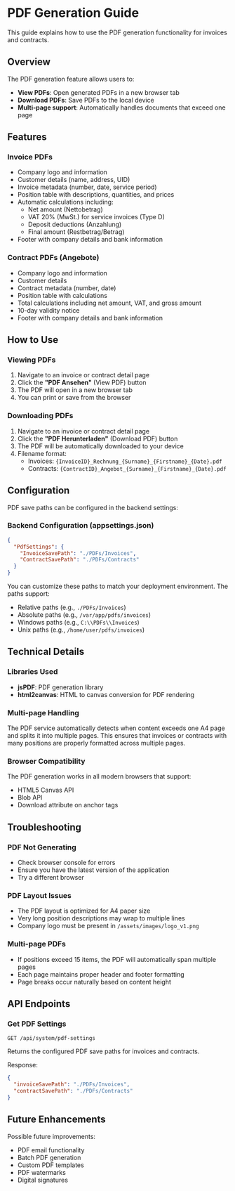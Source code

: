 # PDF Generation Guide

This guide explains how to use the PDF generation functionality for invoices and contracts.

## Overview

The PDF generation feature allows users to:
- **View PDFs**: Open generated PDFs in a new browser tab
- **Download PDFs**: Save PDFs to the local device
- **Multi-page support**: Automatically handles documents that exceed one page

## Features

### Invoice PDFs
- Company logo and information
- Customer details (name, address, UID)
- Invoice metadata (number, date, service period)
- Position table with descriptions, quantities, and prices
- Automatic calculations including:
  - Net amount (Nettobetrag)
  - VAT 20% (MwSt.) for service invoices (Type D)
  - Deposit deductions (Anzahlung)
  - Final amount (Restbetrag/Betrag)
- Footer with company details and bank information

### Contract PDFs (Angebote)
- Company logo and information
- Customer details
- Contract metadata (number, date)
- Position table with calculations
- Total calculations including net amount, VAT, and gross amount
- 10-day validity notice
- Footer with company details and bank information

## How to Use

### Viewing PDFs

1. Navigate to an invoice or contract detail page
2. Click the **"PDF Ansehen"** (View PDF) button
3. The PDF will open in a new browser tab
4. You can print or save from the browser

### Downloading PDFs

1. Navigate to an invoice or contract detail page
2. Click the **"PDF Herunterladen"** (Download PDF) button
3. The PDF will be automatically downloaded to your device
4. Filename format:
   - Invoices: `{InvoiceID}_Rechnung_{Surname}_{Firstname}_{Date}.pdf`
   - Contracts: `{ContractID}_Angebot_{Surname}_{Firstname}_{Date}.pdf`

## Configuration

PDF save paths can be configured in the backend settings:

### Backend Configuration (appsettings.json)

```json
{
  "PdfSettings": {
    "InvoiceSavePath": "./PDFs/Invoices",
    "ContractSavePath": "./PDFs/Contracts"
  }
}
```

You can customize these paths to match your deployment environment. The paths support:
- Relative paths (e.g., `./PDFs/Invoices`)
- Absolute paths (e.g., `/var/app/pdfs/invoices`)
- Windows paths (e.g., `C:\\PDFs\\Invoices`)
- Unix paths (e.g., `/home/user/pdfs/invoices`)

## Technical Details

### Libraries Used
- **jsPDF**: PDF generation library
- **html2canvas**: HTML to canvas conversion for PDF rendering

### Multi-page Handling
The PDF service automatically detects when content exceeds one A4 page and splits it into multiple pages. This ensures that invoices or contracts with many positions are properly formatted across multiple pages.

### Browser Compatibility
The PDF generation works in all modern browsers that support:
- HTML5 Canvas API
- Blob API
- Download attribute on anchor tags

## Troubleshooting

### PDF Not Generating
- Check browser console for errors
- Ensure you have the latest version of the application
- Try a different browser

### PDF Layout Issues
- The PDF layout is optimized for A4 paper size
- Very long position descriptions may wrap to multiple lines
- Company logo must be present in `/assets/images/logo_v1.png`

### Multi-page PDFs
- If positions exceed 15 items, the PDF will automatically span multiple pages
- Each page maintains proper header and footer formatting
- Page breaks occur naturally based on content height

## API Endpoints

### Get PDF Settings
```
GET /api/system/pdf-settings
```

Returns the configured PDF save paths for invoices and contracts.

Response:
```json
{
  "invoiceSavePath": "./PDFs/Invoices",
  "contractSavePath": "./PDFs/Contracts"
}
```

## Future Enhancements

Possible future improvements:
- PDF email functionality
- Batch PDF generation
- Custom PDF templates
- PDF watermarks
- Digital signatures
